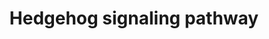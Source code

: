 ---
annotations:
- id: PW:0000122
  parent: signaling pathway
  type: Pathway Ontology
  value: Hedgehog signaling pathway
authors:
- A.Pandey
- MaintBot
- AlexanderPico
- Christine Chichester
- Mkutmon
- Eweitz
citedin:
- link: PMC3650681
description: 'The Hedgehog proteins are a family of secreted ligands that include
  sonic hedgehog, Indian hedgehog and desert hedgehog in humans. Binding of Hedgehog
  ligands to their receptors, Patched 1 and 2, prevents inhibition of a 7 transmembrane
  receptor called Smoothened. This leads to activation of GLI family of transcription
  factors (GLI1-3). Signaling through the Hedgehog pathway is essential for development
  of many tissues and organs. This pathway is highly conserved among metazoans. Aberrant
  activation of this pathway has been associated with a number of human malignancies
  including carcinoma of lung, esophagus, pancreas and prostate.  Source: NetPath
  http://www.netpath.org/pathways?path_id=NetPath_10'
last-edited: 2021-05-16
organisms:
- Rattus norvegicus
redirect_from:
- /index.php/Pathway:WP574
- /instance/WP574
revision: null
schema-jsonld:
- '@context': https://schema.org/
  '@id': https://wikipathways.github.io/pathways/WP574.html
  '@type': Dataset
  creator:
    '@type': Organization
    name: WikiPathways
  description: 'The Hedgehog proteins are a family of secreted ligands that include
    sonic hedgehog, Indian hedgehog and desert hedgehog in humans. Binding of Hedgehog
    ligands to their receptors, Patched 1 and 2, prevents inhibition of a 7 transmembrane
    receptor called Smoothened. This leads to activation of GLI family of transcription
    factors (GLI1-3). Signaling through the Hedgehog pathway is essential for development
    of many tissues and organs. This pathway is highly conserved among metazoans.
    Aberrant activation of this pathway has been associated with a number of human
    malignancies including carcinoma of lung, esophagus, pancreas and prostate.  Source:
    NetPath http://www.netpath.org/pathways?path_id=NetPath_10'
  keywords:
  - Ccnb1
  - Cdc2
  - Crebbp
  - Dhh
  - Dyrk1a
  - GAS1
  - GLI3
  - Gli1
  - Gli2
  - Hhip
  - Igf2
  - Ihh
  - PTCH2
  - Ptch1
  - Rab23
  - Sap18
  - Shh
  - Sin3a
  - Ski
  - Smo
  - Stk36
  - Sufu
  license: CC0
  name: Hedgehog signaling pathway
seo: CreativeWork
title: Hedgehog signaling pathway
wpid: WP574
---